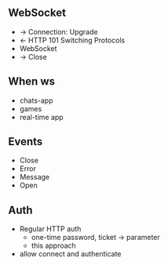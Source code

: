 ## WebSocket

- → Connection: Upgrade
- ← HTTP 101 Switching Protocols
- WebSocket
- → Close

## When ws

- chats-app
- games
- real-time app

## Events

- Close
- Error
- Message
- Open

## Auth

- Regular HTTP auth
  - one-time password, ticket -> parameter
  - this approach
- allow connect and authenticate
